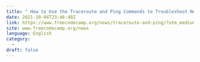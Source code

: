 ```yaml
---
title: " How to Use the Traceroute and Ping Commands to Troubleshoot Network Connectivity Issues "
date: 2021-10-04T23:46:48Z
link: https://www.freecodecamp.org/news/traceroute-and-ping/?utm_medium=RSS&utm_source=news.12bit.vn
site: www.freecodecamp.org/news
language: English
category:
  -   
draft: false
---
```

